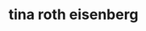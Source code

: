 ---
title: "tina roth eisenberg"
id: tag.id
permalink: "/tags/tina%20roth%20eisenberg"
videos: [1741]
---